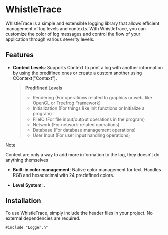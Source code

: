 # WhistleTrace

WhistleTrace is a simple and extensible logging library that allows efficient management of log levels and contexts. With WhistleTrace, you can customize the color of log messages and control the flow of your application through various severity levels.

## Features

- **Context Levels**: Supports Context to print a log with another information by using the predifined ones or create a custom another using CContext("Context").
  
  > **Predifined Levels**
  > - Rendering  (For operations related to graphics or web, like OpenGL or Treefrog Framework)
  > - Initialization (For things like init functions or Initialize a program)
  > - FileIO (For file input/output operations in the program)
  > - Network (For network-related operations)
  > - Database (For database management operations)
  > - User Input (For user input handling operations)
  
> [!NOTE]  
> Context are only a way to add more information to the log, they doesn't do anything themselves 

- **Built-in color management**: Native color management for text. Handles RGB and hexadecimal with 24 predefined colors.

- **Level System**: .

## Installation

To use WhistleTrace, simply include the header files in your project. No external dependencies are required.

`` #include "Logger.h" ``
